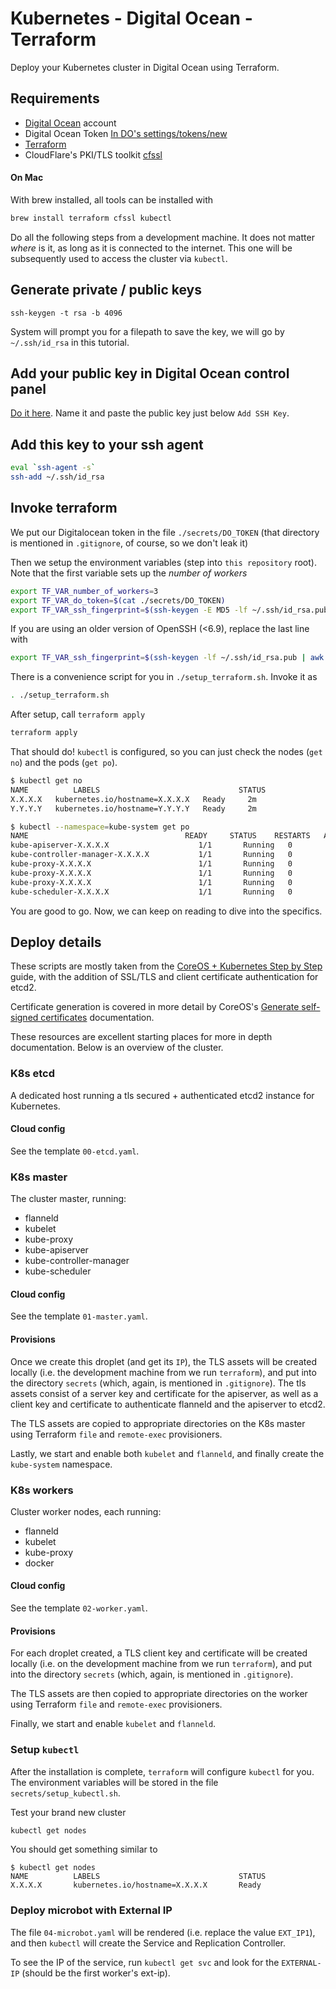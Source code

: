 # Kubernetes - Digital Ocean - Terraform

Deploy your Kubernetes cluster in Digital Ocean using Terraform.

## Requirements

* [Digital Ocean](https://www.digitalocean.com/) account
* Digital Ocean Token [In DO's settings/tokens/new](https://cloud.digitalocean.com/settings/tokens/new)
* [Terraform](https://www.terraform.io/)
* CloudFlare's PKI/TLS toolkit [cfssl](https://github.com/cloudflare/cfssl)

#### On Mac

With brew installed, all tools can be installed with

```bash
brew install terraform cfssl kubectl 
```

Do all the following steps from a development machine. It does not matter _where_ is it, as long as it is connected to the internet. This one will be subsequently used to access the cluster via `kubectl`.

## Generate private / public keys

```
ssh-keygen -t rsa -b 4096
```

System will prompt you for a filepath to save the key, we will go by `~/.ssh/id_rsa` in this tutorial.

## Add your public key in Digital Ocean control panel

[Do it here](https://cloud.digitalocean.com/settings/security). Name it and paste the public key just below `Add SSH Key`.

## Add this key to your ssh agent

```bash
eval `ssh-agent -s`
ssh-add ~/.ssh/id_rsa
```

## Invoke terraform

We put our Digitalocean token in the file `./secrets/DO_TOKEN` (that directory is mentioned in `.gitignore`, of course, so we don't leak it)

Then we setup the environment variables (step into `this repository` root). Note that the first variable sets up the *number of workers*

```bash
export TF_VAR_number_of_workers=3
export TF_VAR_do_token=$(cat ./secrets/DO_TOKEN)
export TF_VAR_ssh_fingerprint=$(ssh-keygen -E MD5 -lf ~/.ssh/id_rsa.pub | awk '{print $2}' | sed 's/MD5://g')
```

If you are using an older version of OpenSSH (<6.9), replace the last line with
```bash
export TF_VAR_ssh_fingerprint=$(ssh-keygen -lf ~/.ssh/id_rsa.pub | awk '{print $2}')
```

There is a convenience script for you in `./setup_terraform.sh`. Invoke it as

```bash
. ./setup_terraform.sh
```

After setup, call `terraform apply`

```bash
terraform apply
```

That should do! `kubectl` is configured, so you can just check the nodes (`get no`) and the pods (`get po`).

```bash
$ kubectl get no
NAME          LABELS                               STATUS
X.X.X.X   kubernetes.io/hostname=X.X.X.X   Ready     2m
Y.Y.Y.Y   kubernetes.io/hostname=Y.Y.Y.Y   Ready     2m

$ kubectl --namespace=kube-system get po
NAME                                   READY     STATUS    RESTARTS   AGE
kube-apiserver-X.X.X.X                    1/1       Running   0          13m
kube-controller-manager-X.X.X.X           1/1       Running   0          12m
kube-proxy-X.X.X.X                        1/1       Running   0          12m
kube-proxy-X.X.X.X                        1/1       Running   0          11m
kube-proxy-X.X.X.X                        1/1       Running   0          12m
kube-scheduler-X.X.X.X                    1/1       Running   0          13m
```

You are good to go. Now, we can keep on reading to dive into the specifics.

## Deploy details

These scripts are mostly taken from the [CoreOS + Kubernetes Step by Step](https://coreos.com/kubernetes/docs/latest/getting-started.html) guide, with the addition of SSL/TLS and client certificate authentication for etcd2. 

Certificate generation is covered in more detail by CoreOS's [Generate self-signed certificates](https://coreos.com/os/docs/latest/generate-self-signed-certificates.html) documentation.

These resources are excellent starting places for more in depth documentation. Below is an overview of the cluster.

### K8s etcd

A dedicated host running a tls secured + authenticated etcd2 instance for Kubernetes.

#### Cloud config

See the template `00-etcd.yaml`.

### K8s master

The cluster master, running:

* flanneld
* kubelet
* kube-proxy
* kube-apiserver
* kube-controller-manager
* kube-scheduler

#### Cloud config

See the template `01-master.yaml`.

#### Provisions

Once we create this droplet (and get its `IP`), the TLS assets will be created locally (i.e. the development machine from we run `terraform`), and put into the directory `secrets` (which, again, is mentioned in `.gitignore`). The tls assets consist of a server key and certificate for the apiserver, as well as a client key and certificate to authenticate flanneld and the apiserver to etcd2.

The TLS assets are copied to appropriate directories on the K8s master using Terraform `file` and `remote-exec` provisioners.

Lastly, we start and enable both `kubelet` and `flanneld`, and finally create the `kube-system` namespace.

### K8s workers

Cluster worker nodes, each running:

* flanneld
* kubelet
* kube-proxy
* docker

#### Cloud config

See the template `02-worker.yaml`.

#### Provisions

For each droplet created, a TLS client key and certificate will be created locally (i.e. on the development machine from we run `terraform`), and put into the directory `secrets` (which, again, is mentioned in `.gitignore`). 

The TLS assets are then copied to appropriate directories on the worker using Terraform `file` and `remote-exec` provisioners.

Finally, we start and enable `kubelet` and `flanneld`.

### Setup `kubectl`

After the installation is complete, `terraform` will configure `kubectl` for you. The environment variables will be stored in the file `secrets/setup_kubectl.sh`.

Test your brand new cluster

```bash
kubectl get nodes
```

You should get something similar to

```
$ kubectl get nodes
NAME          LABELS                               STATUS
X.X.X.X       kubernetes.io/hostname=X.X.X.X       Ready
```

### Deploy microbot with External IP

The file `04-microbot.yaml` will be rendered (i.e. replace the value `EXT_IP1`), and then `kubectl` will create the Service and Replication Controller.

To see the IP of the service, run `kubectl get svc` and look for the `EXTERNAL-IP` (should be the first worker's ext-ip).
